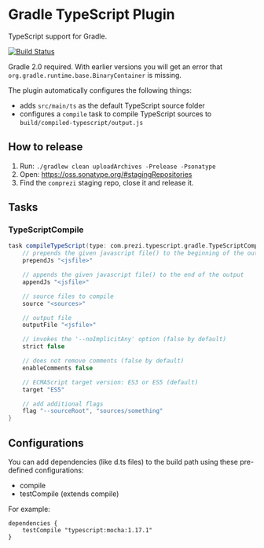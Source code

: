 Gradle TypeScript Plugin
========================

TypeScript support for Gradle.

[![Build Status](https://travis-ci.org/prezi/gradle-typescript-plugin.svg?branch=master)](https://travis-ci.org/prezi/gradle-typescript-plugin)

Gradle 2.0 required. With earlier versions you will get an error that `org.gradle.runtime.base.BinaryContainer` is missing.

The plugin automatically configures the following things:

* adds `src/main/ts` as the default TypeScript source folder
* configures a `compile` task to compile TypeScript sources to `build/compiled-typescript/output.js`

## How to release
 1. Run: `./gradlew clean uploadArchives -Prelease -Psonatype`
 2. Open: https://oss.sonatype.org/#stagingRepositories
 3. Find the `comprezi` staging repo, close it and release it.

## Tasks

### TypeScriptCompile

```groovy
task compileTypeScript(type: com.prezi.typescript.gradle.TypeScriptCompile) {
	// prepends the given javascript file() to the beginning of the output
	prependJs "<jsfile>"

	// appends the given javascript file() to the end of the output
	appendJs "<jsfile>"

	// source files to compile
	source "<sources>"

	// output file
	outputFile "<jsfile>"

	// invokes the '--noImplicitAny' option (false by default)
	strict false

	// does not remove comments (false by default)
	enableComments false

	// ECMAScript target version: ES3 or ES5 (default)
	target "ES5"

	// add additional flags
	flag "--sourceRoot", "sources/something"
}
```

## Configurations

You can add dependencies (like d.ts files) to the build path using these pre-defined configurations:

 * compile
 * testCompile (extends compile)

For example:

	dependencies {
		testCompile "typescript:mocha:1.17.1"
	}
